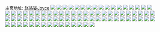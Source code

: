 主页地址: [赵珞姿Joyce](https://weibo.com/u/5048706068) 
![](https://wx4.sinaimg.cn/mw2000/005vFR52ly1frkckbgno0j30ku15oe81.jpg) 
![](https://wx4.sinaimg.cn/mw2000/005vFR52ly1frkd696kbdj30ku1qi7wi.jpg) 
![](https://wx4.sinaimg.cn/mw2000/005vFR52ly1frkck56gsuj30ku2bcu0y.jpg) 
![](https://wx4.sinaimg.cn/mw2000/005vFR52gy1frgw30azddj327m3xk1l0.jpg) 
![](https://wx4.sinaimg.cn/mw2000/005vFR52gy1frgw34zugsj33oe2prb2g.jpg) 
![](https://wx4.sinaimg.cn/mw2000/005vFR52ly1frgwdvo60ej33j41zie82.jpg) 
![](https://wx4.sinaimg.cn/mw2000/005vFR52ly1frgwdxslhhj329q3pb1l0.jpg) 
![](https://wx4.sinaimg.cn/mw2000/005vFR52gy1frgw38l7iij347p2dcb2e.jpg) 
![](https://wx4.sinaimg.cn/mw2000/005vFR52ly1frgwdty52uj32uk3i84qt.jpg) 
![](https://wx4.sinaimg.cn/mw2000/005vFR52ly1frgwe5d76lj32co48wqvb.jpg) 
![](https://wx4.sinaimg.cn/mw2000/005vFR52gy1frgw3d286jj34542et4qx.jpg) 
![](https://wx4.sinaimg.cn/mw2000/005vFR52gy1frgwe295uij32k23wkkjq.jpg) 
![](https://wx4.sinaimg.cn/mw2000/005vFR52ly1fra4rj780fj31o01o0kjo.jpg) 
![](https://wx4.sinaimg.cn/mw2000/005vFR52ly1fra4rm7frhj31hg1z4e85.jpg) 
![](https://wx4.sinaimg.cn/mw2000/005vFR52ly1fra4rnt9ddj31o01o04qr.jpg) 
![](https://wx4.sinaimg.cn/mw2000/005vFR52ly1fra4rpo3vzj31o01o0qv8.jpg) 
![](https://wx4.sinaimg.cn/mw2000/005vFR52ly1fra4rrmuqkj31hg1z4npg.jpg) 
![](https://wx4.sinaimg.cn/mw2000/005vFR52ly1fra4ru0dhdj31o01o04qt.jpg) 
![](https://wx4.sinaimg.cn/mw2000/005vFR52ly1fr9f2ztco7j30ku0rs7gs.jpg) 
![](https://wx4.sinaimg.cn/mw2000/005vFR52ly1fr9f2yo8dhj30rs0ku7fo.jpg) 
![](https://wx4.sinaimg.cn/mw2000/005vFR52ly1fr9ewn25fmj30sg110quu.jpg) 
![](https://wx4.sinaimg.cn/mw2000/005vFR52ly1fr9ewlg2qgj30sg14kkfs.jpg) 
![](https://wx4.sinaimg.cn/mw2000/005vFR52ly1fr9ewqeh28j31z41hc7wk.jpg) 
![](https://wx4.sinaimg.cn/mw2000/005vFR52ly1fr9ewogcq2j30ku1azqqt.jpg) 
![](https://wx4.sinaimg.cn/mw2000/005vFR52ly1fqum5p8g89j30ku2dewly.jpg) 
![](https://wx4.sinaimg.cn/mw2000/005vFR52ly1fqum5l1sedj30ku1fbwk7.jpg) 
![](https://wx4.sinaimg.cn/mw2000/005vFR52ly1fqum5lvjeyj30ku1d1ae7.jpg) 
![](https://wx4.sinaimg.cn/mw2000/005vFR52ly1fqum5jik8tj30kv0v9tgd.jpg) 
![](https://wx4.sinaimg.cn/mw2000/005vFR52ly1fqum5t9i7kj30ku2k2n5s.jpg) 
![](https://wx4.sinaimg.cn/mw2000/005vFR52ly1fqum5ysabcj30v90ku775.jpg) 
![](https://wx4.sinaimg.cn/mw2000/005vFR52ly1fqum5qab2mj30ku1i2dnx.jpg) 
![](https://wx4.sinaimg.cn/mw2000/005vFR52ly1fqum5r8c5sj30ku34bdni.jpg) 
![](https://wx4.sinaimg.cn/mw2000/005vFR52ly1fqum5mpcr9j30ku241wkp.jpg) 
![](https://wx4.sinaimg.cn/mw2000/005vFR52ly1fqqeuhhr7sj32ds1sgqv9.jpg) 
![](https://wx4.sinaimg.cn/mw2000/005vFR52ly1fqqeulve4vj32ds1sgqv9.jpg) 
![](https://wx4.sinaimg.cn/mw2000/005vFR52ly1fqqeuq6xdsj32ds1sgqv9.jpg) 
![](https://wx4.sinaimg.cn/mw2000/005vFR52ly1fqqeuxskvhj31sg2dsnph.jpg) 
![](https://wx4.sinaimg.cn/mw2000/005vFR52ly1fqqevf1l7jj33402c0kjm.jpg) 
![](https://wx4.sinaimg.cn/mw2000/005vFR52ly1fqqevwypipj31sg2dskjp.jpg) 
![](https://wx4.sinaimg.cn/mw2000/005vFR52ly1fqqexi6nk9j32ds1sgu11.jpg) 
![](https://wx4.sinaimg.cn/mw2000/005vFR52ly1fqqew1nswcj32ds1sgx6t.jpg) 
![](https://wx4.sinaimg.cn/mw2000/005vFR52ly1fqqev76gz9j32ds1sgu11.jpg) 
![](https://wx4.sinaimg.cn/mw2000/005vFR52ly1fq0q0vbfjgj32kw3vcwu3.jpg) 
![](https://wx4.sinaimg.cn/mw2000/005vFR52ly1fq0q0wr9w6j32kw3vc4m8.jpg) 
![](https://wx4.sinaimg.cn/mw2000/005vFR52ly1fq0q0ywmn6j322o340x6t.jpg) 
![](https://wx4.sinaimg.cn/mw2000/005vFR52ly1fq0q11ysfzj322o340qv9.jpg) 
![](https://wx4.sinaimg.cn/mw2000/005vFR52ly1fq0q15x9x8j322o340u11.jpg) 
![](https://wx4.sinaimg.cn/mw2000/005vFR52ly1fq0q13i0b7j30ku196kjl.jpg) 
![](https://wx4.sinaimg.cn/mw2000/005vFR52ly1fq0qbfv8fnj322o340x6t.jpg) 
![](https://wx4.sinaimg.cn/mw2000/005vFR52ly1fq0qbi9yblj322o340u11.jpg) 
![](https://wx4.sinaimg.cn/mw2000/005vFR52ly1fq0qi8mbu9j322o3401l3.jpg) 
![](https://wx4.sinaimg.cn/mw2000/005vFR52ly1fpyipkd2nij30ku112tvb.jpg) 
![](https://wx4.sinaimg.cn/mw2000/005vFR52ly1fpyiksv32mj32c02c01l1.jpg) 
![](https://wx4.sinaimg.cn/mw2000/005vFR52ly1fpyin8o239j30zh0qoakc.jpg) 
![](https://wx4.sinaimg.cn/mw2000/005vFR52ly1fpyilah3q2j32c02c0kjr.jpg) 
![](https://wx4.sinaimg.cn/mw2000/005vFR52ly1fpyil32vysj30zk0qo4b3.jpg) 
![](https://wx4.sinaimg.cn/mw2000/005vFR52ly1fpyinb5ittj31yb1yb1bw.jpg) 
![](https://wx4.sinaimg.cn/mw2000/005vFR52ly1fpyil50m18j31hc0u0138.jpg) 
![](https://wx4.sinaimg.cn/mw2000/005vFR52ly1fpyin9n3npj30zk0nogwq.jpg) 
![](https://wx4.sinaimg.cn/mw2000/005vFR52ly1fpyil1sjy6j33402c0x6p.jpg) 
![](https://wx4.sinaimg.cn/mw2000/005vFR52ly1fpssgwkej0j30ku0rs7ar.jpg) 
![](https://wx4.sinaimg.cn/mw2000/005vFR52ly1fpsqfmqwmmj33402c0kjr.jpg) 
![](https://wx4.sinaimg.cn/mw2000/005vFR52ly1fpsqjj8gfzj30ku0v9b29.jpg) 
![](https://wx4.sinaimg.cn/mw2000/005vFR52ly1fpssjefm9mj32c02c07wj.jpg) 
![](https://wx4.sinaimg.cn/mw2000/005vFR52ly1fpssh86ahoj30rs0kudn8.jpg) 
![](https://wx4.sinaimg.cn/mw2000/005vFR52ly1fpssivukd7j32c02c0hdt.jpg) 
![](https://wx4.sinaimg.cn/mw2000/005vFR52ly1fpsqlefc7mj30ku17fnpd.jpg) 
![](https://wx4.sinaimg.cn/mw2000/005vFR52ly1fpssixzoy7j33402c0hdt.jpg) 
![](https://wx4.sinaimg.cn/mw2000/005vFR52ly1fpsqfgrptoj32c0340b2g.jpg) 
![](https://wx4.sinaimg.cn/mw2000/005vFR52ly1fpaw7354tsj32c02c01kx.jpg) 
![](https://wx4.sinaimg.cn/mw2000/005vFR52ly1fpaw7427j5j30ku1avhdt.jpg) 
![](https://wx4.sinaimg.cn/mw2000/005vFR52ly1fpaw6yrgqvj30ku15ob29.jpg) 
![](https://wx4.sinaimg.cn/mw2000/005vFR52ly1fpaw8u13yvj30ku17pe81.jpg) 
![](https://wx4.sinaimg.cn/mw2000/005vFR52ly1fpaw7n922jj32c02c04qw.jpg) 
![](https://wx4.sinaimg.cn/mw2000/005vFR52ly1fpaw70kjbij30ku1lbqv5.jpg) 
![](https://wx4.sinaimg.cn/mw2000/005vFR52ly1fpaw9ngvs5j30ku0v91kx.jpg) 
![](https://wx4.sinaimg.cn/mw2000/005vFR52ly1fpaw7k9oqvj32c02c01l3.jpg) 
![](https://wx4.sinaimg.cn/mw2000/005vFR52ly1fpaw6xs265j33402c0kjm.jpg) 
![](https://wx4.sinaimg.cn/mw2000/005vFR52ly1fp22mkxheaj32c02c0hdu.jpg) 
![](https://wx4.sinaimg.cn/mw2000/005vFR52ly1fp1xdjbvr0j32c02c0e82.jpg) 
![](https://wx4.sinaimg.cn/mw2000/005vFR52ly1fp1xdmmw98j32c03401kz.jpg) 
![](https://wx4.sinaimg.cn/mw2000/005vFR52ly1fp1xdoxnevj323h2sjhdu.jpg) 
